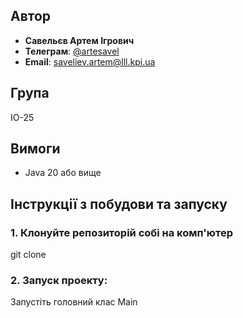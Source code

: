 ## Автор
- **Савельєв Артем Ігрович**
- **Телеграм**: [@artesavel](https://t.me/artesavel)
- **Email**: [saveliev.artem@lll.kpi.ua](mailto:saveliev.artem@lll.kpi.ua)
## Група
ІО-25

## Вимоги
- Java 20 або вище

## Інструкції з побудови та запуску

### 1. Клонуйте репозиторій собі на комп'ютер
  git clone 
### 2. Запуск проекту: 
  Запустіть головний клас Main